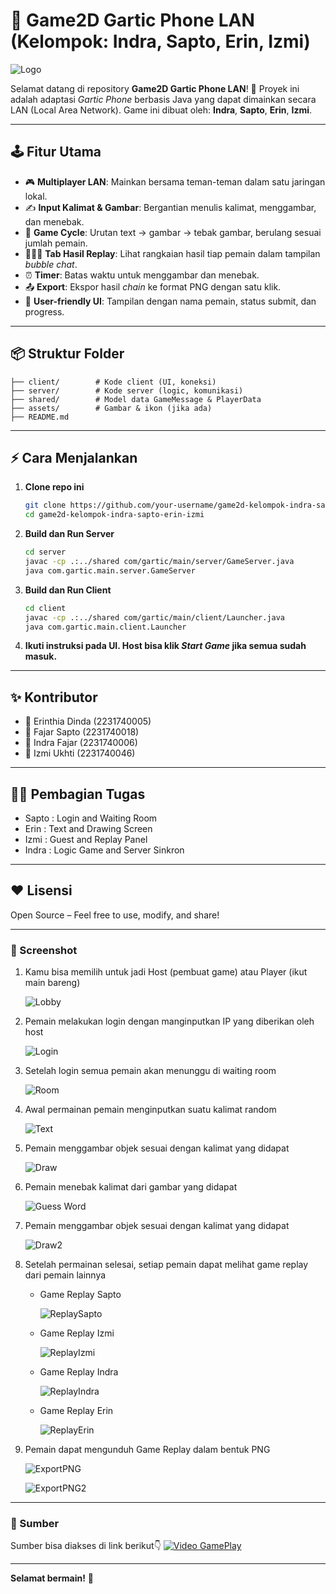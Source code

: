 ﻿
# 🎨 Game2D Gartic Phone LAN (Kelompok: Indra, Sapto, Erin, Izmi)

![Logo](https://cdn-icons-png.flaticon.com/512/1159/1159633.png)

Selamat datang di repository **Game2D Gartic Phone LAN**! 🚀
Proyek ini adalah adaptasi _Gartic Phone_ berbasis Java yang dapat dimainkan secara LAN (Local Area Network).
Game ini dibuat oleh: **Indra**, **Sapto**, **Erin**, **Izmi**.

---

## 🕹️ Fitur Utama

- 🎮 **Multiplayer LAN**: Mainkan bersama teman-teman dalam satu jaringan lokal.
- ✍️ **Input Kalimat & Gambar**: Bergantian menulis kalimat, menggambar, dan menebak.
- 🔄 **Game Cycle**: Urutan text → gambar → tebak gambar, berulang sesuai jumlah pemain.
- 🧑‍🤝‍🧑 **Tab Hasil Replay**: Lihat rangkaian hasil tiap pemain dalam tampilan _bubble chat_.
- ⏰ **Timer**: Batas waktu untuk menggambar dan menebak.
- 📤 **Export**: Ekspor hasil _chain_ ke format PNG dengan satu klik.
- 💬 **User-friendly UI**: Tampilan dengan nama pemain, status submit, dan progress.

---

## 📦 Struktur Folder

```
├── client/        # Kode client (UI, koneksi)
├── server/        # Kode server (logic, komunikasi)
├── shared/        # Model data GameMessage & PlayerData
├── assets/        # Gambar & ikon (jika ada)
├── README.md
```

---

## ⚡ Cara Menjalankan

1. **Clone repo ini**
   ```bash
   git clone https://github.com/your-username/game2d-kelompok-indra-sapto-erin-izmi.git
   cd game2d-kelompok-indra-sapto-erin-izmi
   ```

2. **Build dan Run Server**
   ```bash
   cd server
   javac -cp .:../shared com/gartic/main/server/GameServer.java
   java com.gartic.main.server.GameServer
   ```

3. **Build dan Run Client**
   ```bash
   cd client
   javac -cp .:../shared com/gartic/main/client/Launcher.java
   java com.gartic.main.client.Launcher
   ```

4. **Ikuti instruksi pada UI. Host bisa klik _Start Game_ jika semua sudah masuk.**

---

## ✨ Kontributor

- 👤 Erinthia Dinda (2231740005)
- 👤 Fajar Sapto (2231740018)
- 👤 Indra Fajar (2231740006)
- 👤 Izmi Ukhti (2231740046)

---

## 👨‍💻 Pembagian Tugas
- Sapto : Login and Waiting Room
- Erin  : Text and Drawing Screen
- Izmi  : Guest and Replay Panel
- Indra : Logic Game and Server Sinkron

---

## ❤️ Lisensi

Open Source – Feel free to use, modify, and share!

---

### 📸 Screenshot

1. Kamu bisa memilih untuk jadi Host (pembuat game) atau Player (ikut main bareng)

   ![Lobby](./asset/lobby.jpg)

2. Pemain melakukan login dengan manginputkan IP yang diberikan oleh host

   ![Login](./asset/login%20page.jpg)

3. Setelah login semua pemain akan menunggu di waiting room

   ![Room](./asset/waiting%20room.jpg)

4. Awal permainan pemain menginputkan suatu kalimat random

   ![Text](./asset/input%20text.jpg)

5. Pemain menggambar objek sesuai dengan kalimat yang didapat

   ![Draw](./asset/draw%20the%20sentence.jpg)

6. Pemain menebak kalimat dari gambar yang didapat

   ![Guess Word](./asset/guess%20the%20drawing.jpg)

7. Pemain menggambar objek sesuai dengan kalimat yang didapat

   ![Draw2](./asset/draw%20the%20sentence2.jpg)

8. Setelah permainan selesai, setiap pemain dapat melihat game replay dari pemain lainnya
   - Game Replay Sapto

     ![ReplaySapto](./asset/game%20replay%20sapto.jpg)

   - Game Replay Izmi

     ![ReplayIzmi](./asset/game%20replay%20izmi.jpg)

   - Game Replay Indra

     ![ReplayIndra](./asset/game%20replay%20indra.jpg)

   - Game Replay Erin

     ![ReplayErin](./asset/game%20replay%20erin.jpg)

9. Pemain dapat mengunduh Game Replay dalam bentuk PNG

   ![ExportPNG](./asset/export%20png.jpg)

   ![ExportPNG2](./asset/export%20png2.jpg)

---

### 🔎 Sumber

Sumber bisa diakses di link berikut👇
[![Video GamePlay](https://img.youtube.com/vi/YMvEwpo0_iM/0.jpg)](https://youtu.be/YMvEwpo0_iM)


---

**Selamat bermain!** 🎉
